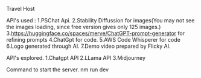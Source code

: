 Travel Host

API's used :
1.PSChat Api.
2.Stability Diffussion for images(You may not see the images loading, since free version gives only 125 images.) 3.https://huggingface.co/spaces/merve/ChatGPT-prompt-generator for refining prompts
4.ChatGpt for code.
5.AWS Code Whisperer for code
6.Logo generated through AI.
7.Demo video prepared by Flicky AI.

API's explored.
1.Chatgpt API
2.LLama API
3.Midjourney

Command to start the server.
nm run dev
